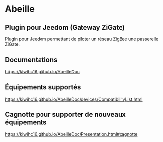 # Abeille

## Plugin pour Jeedom (Gateway ZiGate)

Plugin pour Jeedom permettant de piloter un réseau ZigBee une passerelle ZiGate.

## Documentations

https://kiwihc16.github.io/AbeilleDoc

## Équipements supportés

https://kiwihc16.github.io/AbeilleDoc/devices/CompatibilityList.html

## Cagnotte pour supporter de nouveaux équipements

https://kiwihc16.github.io/AbeilleDoc/Presentation.html#cagnotte

